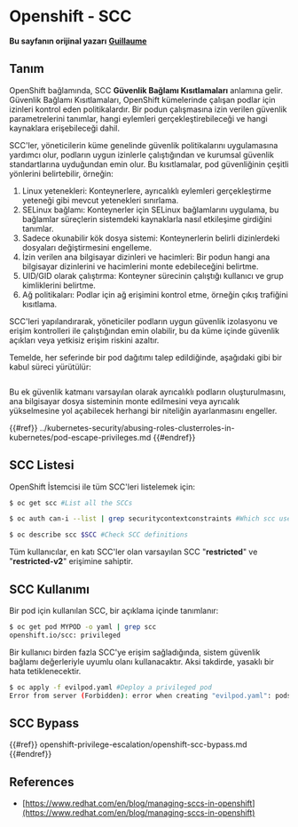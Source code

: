 # Openshift - SCC

**Bu sayfanın orijinal yazarı** [**Guillaume**](https://www.linkedin.com/in/guillaume-chapela-ab4b9a196)

## Tanım

OpenShift bağlamında, SCC **Güvenlik Bağlamı Kısıtlamaları** anlamına gelir. Güvenlik Bağlamı Kısıtlamaları, OpenShift kümelerinde çalışan podlar için izinleri kontrol eden politikalardır. Bir podun çalışmasına izin verilen güvenlik parametrelerini tanımlar, hangi eylemleri gerçekleştirebileceği ve hangi kaynaklara erişebileceği dahil.

SCC'ler, yöneticilerin küme genelinde güvenlik politikalarını uygulamasına yardımcı olur, podların uygun izinlerle çalıştığından ve kurumsal güvenlik standartlarına uyduğundan emin olur. Bu kısıtlamalar, pod güvenliğinin çeşitli yönlerini belirtebilir, örneğin:

1. Linux yetenekleri: Konteynerlere, ayrıcalıklı eylemleri gerçekleştirme yeteneği gibi mevcut yetenekleri sınırlama.
2. SELinux bağlamı: Konteynerler için SELinux bağlamlarını uygulama, bu bağlamlar süreçlerin sistemdeki kaynaklarla nasıl etkileşime girdiğini tanımlar.
3. Sadece okunabilir kök dosya sistemi: Konteynerlerin belirli dizinlerdeki dosyaları değiştirmesini engelleme.
4. İzin verilen ana bilgisayar dizinleri ve hacimleri: Bir podun hangi ana bilgisayar dizinlerini ve hacimlerini monte edebileceğini belirtme.
5. UID/GID olarak çalıştırma: Konteyner sürecinin çalıştığı kullanıcı ve grup kimliklerini belirtme.
6. Ağ politikaları: Podlar için ağ erişimini kontrol etme, örneğin çıkış trafiğini kısıtlama.

SCC'leri yapılandırarak, yöneticiler podların uygun güvenlik izolasyonu ve erişim kontrolleri ile çalıştığından emin olabilir, bu da küme içinde güvenlik açıkları veya yetkisiz erişim riskini azaltır.

Temelde, her seferinde bir pod dağıtımı talep edildiğinde, aşağıdaki gibi bir kabul süreci yürütülür:

<figure><img src="../../images/Managing SCCs in OpenShift-1.png" alt=""><figcaption></figcaption></figure>

Bu ek güvenlik katmanı varsayılan olarak ayrıcalıklı podların oluşturulmasını, ana bilgisayar dosya sisteminin monte edilmesini veya ayrıcalık yükselmesine yol açabilecek herhangi bir niteliğin ayarlanmasını engeller.

{{#ref}}
../kubernetes-security/abusing-roles-clusterroles-in-kubernetes/pod-escape-privileges.md
{{#endref}}

## SCC Listesi

OpenShift İstemcisi ile tüm SCC'leri listelemek için:
```bash
$ oc get scc #List all the SCCs

$ oc auth can-i --list | grep securitycontextconstraints #Which scc user can use

$ oc describe scc $SCC #Check SCC definitions
```
Tüm kullanıcılar, en katı SCC'ler olan varsayılan SCC "**restricted**" ve "**restricted-v2**" erişimine sahiptir.

## SCC Kullanımı

Bir pod için kullanılan SCC, bir açıklama içinde tanımlanır:
```bash
$ oc get pod MYPOD -o yaml | grep scc
openshift.io/scc: privileged
```
Bir kullanıcı birden fazla SCC'ye erişim sağladığında, sistem güvenlik bağlamı değerleriyle uyumlu olanı kullanacaktır. Aksi takdirde, yasaklı bir hata tetiklenecektir.
```bash
$ oc apply -f evilpod.yaml #Deploy a privileged pod
Error from server (Forbidden): error when creating "evilpod.yaml": pods "evilpod" is forbidden: unable to validate against any security context constrain
```
## SCC Bypass

{{#ref}}
openshift-privilege-escalation/openshift-scc-bypass.md
{{#endref}}

## References

- [https://www.redhat.com/en/blog/managing-sccs-in-openshift](https://www.redhat.com/en/blog/managing-sccs-in-openshift)
